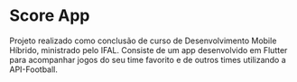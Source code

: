 # Score App

Projeto realizado como conclusão de curso de Desenvolvimento Mobile Híbrido, ministrado pelo IFAL. Consiste de um app desenvolvido em Flutter para acompanhar jogos do seu time favorito e de outros times utilizando a API-Football.
